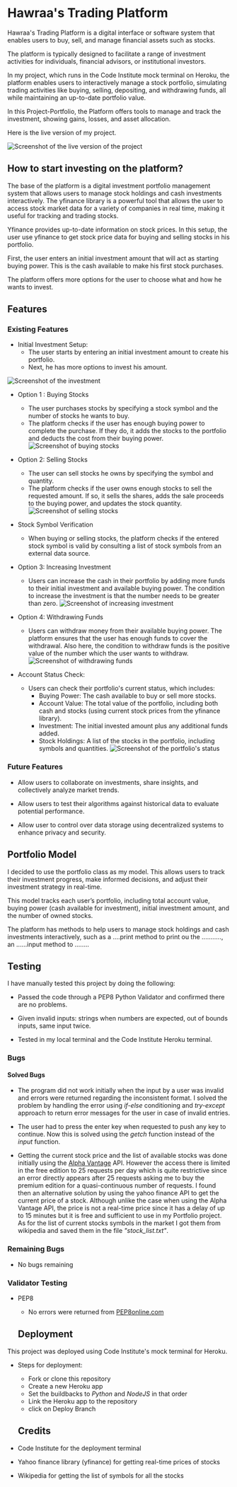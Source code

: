 # Hawraa's Trading Platform 
Hawraa's Trading Platform is a digital interface or software system that enables users to buy, sell, and manage financial assets such as stocks.

The platform is typically designed to facilitate a range of investment activities for individuals, financial advisors, or institutional investors.

In my project, which runs in the Code Institute mock terminal on Heroku, the platform enables users to interactively manage a stock portfolio, simulating trading activities like buying, selling, depositing, and withdrawing funds, all while maintaining an up-to-date portfolio value.

In this Project-Portfolio, the Platform offers tools to manage and track the investment, showing gains, losses, and asset allocation.

Here is the live version of my project.

![Screenshot of the live version of the project](Screenshotversion.png)

## How to start investing on the platform?

The base of the platform is a digital investment portfolio management system that allows users to manage stock holdings and cash investments interactively. The yfinance library is a powerful tool that allows the user to access stock market data for a variety of companies in real time, making it useful for tracking and trading stocks. 

Yfinance provides up-to-date information on stock prices. In this setup, the user use yfinance to get stock price data for buying and selling stocks in his portfolio.

First, the user enters an initial investment amount that will act as starting buying power. This is the cash available to make his first stock purchases.

The platform offers more options for the user to choose what and how he wants to invest.

## Features

### Existing Features

- Initial Investment Setup:
  - The user starts by entering an initial investment amount to create his portfolio.
  - Next, he has more options to invest his amount.

![Screenshot of the investment](Screenshotinvestment.png)
- Option 1 : Buying Stocks

  - The user purchases stocks by specifying a stock symbol and the number of stocks he wants to buy.
  - The platform checks if the user has enough buying power to complete the purchase. If they do, it adds the stocks to the portfolio and deducts the cost from their buying power.
![Screenshot of buying stocks](Screenshotbuying.png)
- Option 2: Selling Stocks

  - The user can sell stocks he owns by specifying the symbol and quantity.
  - The platform checks if the user owns enough stocks to sell the requested amount. If so, it sells the shares, adds the sale proceeds to the buying power, and updates the stock quantity.
![Screenshot of selling stocks](Screenshotselling.png)
- Stock Symbol Verification

  - When buying or selling stocks, the platform checks if the entered stock symbol is valid by consulting a list of stock symbols from an external data source.

- Option 3: Increasing Investment

  - Users can increase the cash in their portfolio by adding more funds to their initial investment and available buying power. The condition to increase the investment is that the number needs to be greater than zero.
![Screenshot of increasing investment](Screenshotincreasing.png)
- Option 4: Withdrawing Funds

  - Users can withdraw money from their available buying power. The platform ensures that the user has enough funds to cover the withdrawal. Also here, the condition to withdraw funds is the positive value of the number which the user wants to withdraw.
![Screenshot of withdrawing funds](Screenshotwithdrawing.png)
- Account Status Check:

  - Users can check their portfolio's current status, which includes:
    - Buying Power: The cash available to buy or sell more stocks.
    - Account Value: The total value of the portfolio, including both cash and stocks (using current stock prices from the yfinance library).
    - Investment: The initial invested amount plus any additional funds added.
    - Stock Holdings: A list of the stocks in the portfolio, including symbols and quantities.
![Screenshot of the portfolio's status](Screenshotportfoliostatus.png)
### Future Features

- Allow users to collaborate on investments, share insights, and collectively analyze market trends.

- Allow users to test their algorithms against historical data to evaluate potential performance.

- Allow user to control over data storage using decentralized systems to enhance privacy and security.

## Portfolio Model

I decided to use the portfolio class as my model. This allows users to track their investment progress, make informed decisions, and adjust their investment strategy in real-time.

This model tracks each user’s portfolio, including total account value, buying power (cash available for investment), initial investment amount, and the number of owned stocks.

The platform has methods to help users to manage stock holdings and cash investments interactively, such as a ....print method to print ou the ..........., an ......input method to ........

## Testing

I have manually tested this project by doing the following:

- Passed the code through a PEP8 Python Validator and confirmed there are no problems.

- Given invalid inputs: strings when numbers are expected, out of bounds inputs, same input twice.

- Tested in my local terminal and the Code Institute Heroku terminal.

### Bugs

#### Solved Bugs

- The program did not work initially when the input by a user was invalid and errors were returned regarding the inconsistent format. I solved the problem by handling the error using *if-else* conditioning and *try-except* approach to return error messages for the user in case of invalid entries.

- The user had to press the enter key when requested to push any key to continue. Now this is solved using the *getch* function instead of the *input* function.

- Getting the current stock price and the list of available stocks was done initially using the [Alpha Vantage](https://www.alphavantage.co/) API. However the access there is limited in the free edition to 25 requests per day which is quite restrictive since an error directly appears after 25 requests asking me to buy the premium edition for a quasi-continuous number of requests. I found then an alternative solution by using the yahoo finance API to get the current price of a stock. Although unlike the case when using the Alpha Vantage API, the price is not a real-time price since it has a delay of up to 15 minutes but it is free and sufficient to use in my Portfolio project. As for the list of current stocks symbols in the market I got them from wikipedia and saved them in the file *"stock_list.txt"*.

### Remaining Bugs

- No bugs remaining

### Validator Testing

- PEP8

  - No errors were returned from [PEP8online.com](https://pep8ci.herokuapp.com/)

  ## Deployment

This project was deployed using Code Institute's mock terminal for Heroku.

- Steps for deployment: 

   - Fork or clone this repository 
   - Create a new Heroku app
   - Set the buildbacks to *Python* and *NodeJS* in that order
   - Link the Heroku app to the repository
   - click on Deploy Branch

   ## Credits

- Code Institute for the deployment terminal
- Yahoo finance library (yfinance) for getting real-time prices of stocks
- Wikipedia for getting the list of symbols for all the stocks 












